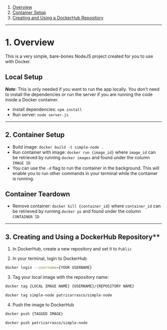 

1. [Overview](#schema1)
2. [Container Setup](#schema2)
3. [Creating and Using a DockerHub Repository](#schema3)

<hr>
<a name='schema1'></a>



# 1. Overview

This is a very simple, bare-bones NodeJS project created for you to use with Docker.

## Local Setup

**_Note_**: This is only needed if you want to run the app locally. You don't need to install the dependencies or run the server if you are running the code inside a Docker container.

- Install dependencies: `npm install`
- Run server: `node server.js`


<hr>
<a name='schema2'></a>


## 2. Container Setup

- Build image: `docker build -t simple-node .  `
- Run container with image: `docker run {image_id}` where `image_id` can be retrieved by running `docker images` and found under the column `IMAGE ID`
- You can use the `-d` flag to run the container in the background. This will enable you to run other commands in your terminal while the container is running.


## Container Teardown

- Remove container: `docker kill {container_id}` where `container_id` can be retrieved by running `docker ps` and found under the column `CONTAINER ID`

<hr>
<a name='schema3'></a>


## 3. Creating and Using a DockerHub Repository**
1. In DockerHub, create a new repository and set it to `Public`

2. In your terminal, login to DockerHub

```bash
docker login --username={YOUR USERNAME}
```

3. Tag your local image with the repository name:
```bash
docker tag {LOCAL IMAGE NAME} {USERNAME}/{REPOSITORY NAME}

docker tag simple-node patricarrasco/simple-node
```
4. Push the image to DockerHub
```bash
docker push {TAGGED IMAGE}

docker push patricarrasco/simple-node

```

